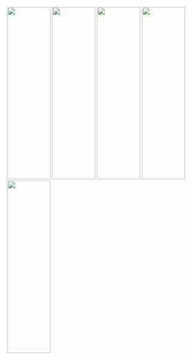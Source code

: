 <p align="start">
  <img src="https://github.com/user-attachments/assets/21ee6a89-d76e-4ff9-b330-47c8318e897b" width="100" height="400" />
  <img src="https://github.com/user-attachments/assets/3648fb1e-a9a6-494d-ae3a-e4b579dd3b11" width="100" height="400" />
  <img src="https://github.com/user-attachments/assets/f5fdee1e-7d23-4870-83a1-cf5fc488c697" width="100" height="400" />
  <img src="https://github.com/user-attachments/assets/e023df0f-c561-40ea-b867-16b6d31bcfd1" width="100" height="400" />
  <img src="https://github.com/user-attachments/assets/2cce29c5-a129-414a-aa66-b996b3aec648" width="100" height="400" />
</p>
